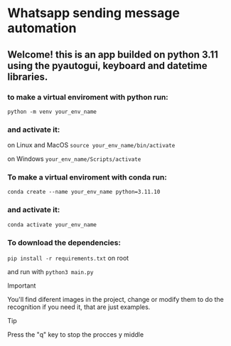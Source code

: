 # Whatsapp sending message automation

## Welcome! this is an app builded on python 3.11 using the pyautogui, keyboard and datetime libraries.

### to make a virtual enviroment with python run:

`python -m venv your_env_name`

### and activate it:

on Linux and MacOS
`source your_env_name/bin/activate`

on Windows
`your_env_name/Scripts/activate`

### To make a virtual enviroment with conda run:

`conda create --name your_env_name python=3.11.10`

### and activate it:

`conda activate your_env_name`

### To download the dependencies:

`pip install -r requirements.txt` on root

and run with `python3 main.py`

> [!IMPORTANT]
> You'll find diferent images in the project, change or modify them to do the recognition if you need it, that are just examples.

> [!TIP]
> Press the "q" key to stop the procces y middle
